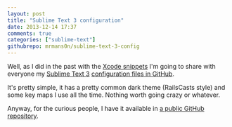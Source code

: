 ```yaml
---
layout: post
title: "Sublime Text 3 configuration"
date: 2013-12-14 17:37
comments: true
categories: ["sublime-text"]
githubrepo: mrmans0n/sublime-text-3-config
---
```

Well, as I did in the past with the [Xcode snippets](http://nlopez.io/blog/2012/05/07/using-dropbox-to-synchronize-xcode-4-snippets/) I'm going to share with everyone my [Sublime Text 3](http://www.sublimetext.com/) [configuration files in GitHub](https://github.com/mrmans0n/sublime-text-3-config). 

It's pretty simple, it has a pretty common dark theme (RailsCasts style) and some key maps I use all the time. Nothing worth going crazy or whatever.

Anyway, for the curious people, I have it available in [a public GitHub repository](https://github.com/mrmans0n/sublime-text-3-config).